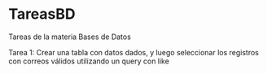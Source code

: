 # TareasBD
Tareas de la materia Bases de Datos

Tarea 1: Crear una tabla con datos dados, y luego seleccionar los registros con correos válidos utilizando un query con like
